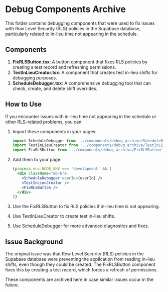 # Debug Components Archive

This folder contains debugging components that were used to fix issues with Row Level Security (RLS) policies in the Supabase database, particularly related to in-lieu time not appearing in the schedule.

## Components

1. **FixRLSButton.tsx**: A button component that fixes RLS policies by creating a test record and refreshing permissions.
2. **TestInLieuCreator.tsx**: A component that creates test in-lieu shifts for debugging purposes.
3. **ScheduleDebugger.tsx**: A comprehensive debugging tool that can check, create, and delete shift overrides.

## How to Use

If you encounter issues with in-lieu time not appearing in the schedule or other RLS-related problems, you can:

1. Import these components in your pages:
   ```typescript
   import ScheduleDebugger from '../components/debug_archive/ScheduleDebugger';
   import TestInLieuCreator from '../components/debug_archive/TestInLieuCreator';
   import FixRLSButton from '../components/debug_archive/FixRLSButton';
   ```

2. Add them to your page:
   ```jsx
   {process.env.NODE_ENV === 'development' && (
     <div className="mb-6">
       <ScheduleDebugger userId={userId} />
       <TestInLieuCreator />
       <FixRLSButton />
     </div>
   )}
   ```

3. Use the FixRLSButton to fix RLS policies if in-lieu time is not appearing.
4. Use TestInLieuCreator to create test in-lieu shifts.
5. Use ScheduleDebugger for more advanced diagnostics and fixes.

## Issue Background

The original issue was that Row Level Security (RLS) policies in the Supabase database were preventing the application from reading in-lieu shifts, even though they could be created. The FixRLSButton component fixes this by creating a test record, which forces a refresh of permissions.

These components are archived here in case similar issues occur in the future. 